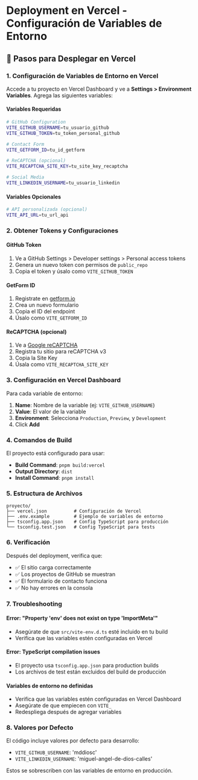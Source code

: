 # Deployment en Vercel - Configuración de Variables de Entorno

## 🚀 Pasos para Desplegar en Vercel

### 1. Configuración de Variables de Entorno en Vercel

Accede a tu proyecto en Vercel Dashboard y ve a **Settings > Environment Variables**. Agrega las siguientes variables:

#### Variables Requeridas

```bash
# GitHub Configuration
VITE_GITHUB_USERNAME=tu_usuario_github
VITE_GITHUB_TOKEN=tu_token_personal_github

# Contact Form 
VITE_GETFORM_ID=tu_id_getform

# ReCAPTCHA (opcional)
VITE_RECAPTCHA_SITE_KEY=tu_site_key_recaptcha

# Social Media
VITE_LINKEDIN_USERNAME=tu_usuario_linkedin
```

#### Variables Opcionales

```bash
# API personalizada (opcional)
VITE_API_URL=tu_url_api
```

### 2. Obtener Tokens y Configuraciones

#### GitHub Token

1. Ve a GitHub Settings > Developer settings > Personal access tokens
2. Genera un nuevo token con permisos de `public_repo`
3. Copia el token y úsalo como `VITE_GITHUB_TOKEN`

#### GetForm ID

1. Registrate en [getform.io](https://getform.io)
2. Crea un nuevo formulario
3. Copia el ID del endpoint
4. Úsalo como `VITE_GETFORM_ID`

#### ReCAPTCHA (opcional)

1. Ve a [Google reCAPTCHA](https://www.google.com/recaptcha/)
2. Registra tu sitio para reCAPTCHA v3
3. Copia la Site Key
4. Úsala como `VITE_RECAPTCHA_SITE_KEY`

### 3. Configuración en Vercel Dashboard

Para cada variable de entorno:

1. **Name**: Nombre de la variable (ej: `VITE_GITHUB_USERNAME`)
2. **Value**: El valor de la variable
3. **Environment**: Selecciona `Production`, `Preview`, y `Development`
4. Click **Add**

### 4. Comandos de Build

El proyecto está configurado para usar:

- **Build Command**: `pnpm build:vercel`
- **Output Directory**: `dist`
- **Install Command**: `pnpm install`

### 5. Estructura de Archivos

```text
proyecto/
├── vercel.json          # Configuración de Vercel
├── .env.example         # Ejemplo de variables de entorno
├── tsconfig.app.json    # Config TypeScript para producción
└── tsconfig.test.json   # Config TypeScript para tests
```

### 6. Verificación

Después del deployment, verifica que:

- ✅ El sitio carga correctamente
- ✅ Los proyectos de GitHub se muestran
- ✅ El formulario de contacto funciona
- ✅ No hay errores en la consola

### 7. Troubleshooting

#### Error: "Property 'env' does not exist on type 'ImportMeta'"

- Asegúrate de que `src/vite-env.d.ts` esté incluido en tu build
- Verifica que las variables estén configuradas en Vercel

#### Error: TypeScript compilation issues

- El proyecto usa `tsconfig.app.json` para production builds
- Los archivos de test están excluidos del build de producción

#### Variables de entorno no definidas

- Verifica que las variables estén configuradas en Vercel Dashboard
- Asegúrate de que empiecen con `VITE_`
- Redespliega después de agregar variables

### 8. Valores por Defecto

El código incluye valores por defecto para desarrollo:

- `VITE_GITHUB_USERNAME`: 'mddiosc'
- `VITE_LINKEDIN_USERNAME`: 'miguel-angel-de-dios-calles'

Estos se sobrescriben con las variables de entorno en producción.
